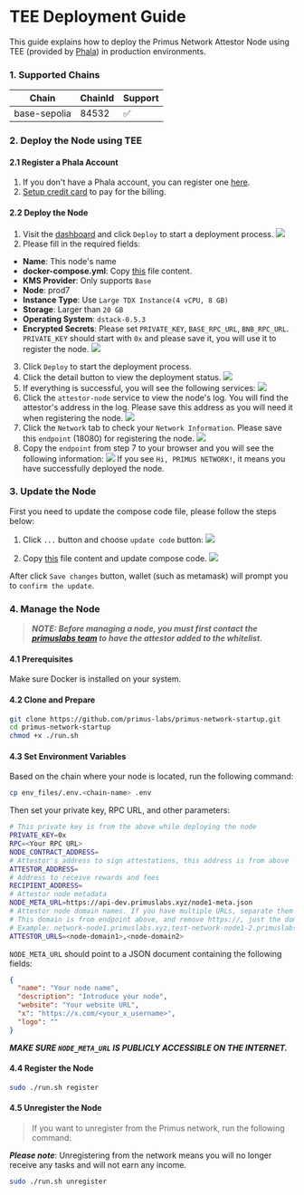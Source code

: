 # TEE Deployment Guide

This guide explains how to deploy the Primus Network Attestor Node using TEE (provided by [Phala](https://cloud.phala.network/dashboard)) in production environments.

### 1. Supported Chains

| Chain             | ChainId | Support | 
|-------------------|---------|---------|
| base-sepolia      | 84532   | ✅       |

### 2. Deploy the Node using TEE
#### 2.1 Register a Phala Account

1. If you don't have a Phala account, you can register one [here](https://cloud.phala.network/register).
2. [Setup credit card](https://cloud.phala.network/setup-billing) to pay for the billing.

#### 2.2 Deploy the Node

1. Visit the [dashboard](https://cloud.phala.network/dashboard) and click `Deploy` to start a deployment process.
![](images/deploy1.png)
2. Please fill in the required fields:  
- **Name**: This node's name 
- **docker-compose.yml**: Copy [this](https://github.com/primus-labs/primus-network-startup/blob/main/docker-compose.yaml) file content.
- **KMS Provider**: Only supports `Base`
- **Node**: prod7
- **Instance Type**: Use `Large TDX Instance(4 vCPU, 8 GB)`
- **Storage**: Larger than `20 GB`
- **Operating System**: `dstack-0.5.3`
- **Encrypted Secrets**: Please set `PRIVATE_KEY`, `BASE_RPC_URL`, `BNB_RPC_URL`. `PRIVATE_KEY` should start with `0x` and please save it, you will use it to register the node.
![](images/deploy-parameters.png)

3. Click `Deploy` to start the deployment process.
4. Click the detail button to view the deployment status.
![](images/click_detail.png)
5. If everything is successful, you will see the following services:
![](images/start_success.png)
6. Click the `attestor-node` service to view the node's log. You will find the attestor's address in the log. Please save this address as you will need it when registering the node.
![](images/attestor_address.png)
7. Click the `Network` tab to check your `Network Information`. Please save this `endpoint` (18080) for registering the node.
![](images/endpoint.png)
8. Copy the `endpoint` from step 7 to your browser and you will see the following information:
![](images/endpoint-success.png)
If you see `Hi, PRIMUS NETWORK!`, it means you have successfully deployed the node.


### 3. Update the Node
First you need to update the compose code file, please follow the steps below:

1. Click `...` button and choose `update code` button:
![](images/update_code1.png)

2. Copy [this](https://github.com/primus-labs/primus-network-startup/blob/main/docker-compose.yaml) file content and update compose code.
![](images/update_code2.png)

After click `Save changes` button, wallet (such as metamask) will prompt you to `confirm the update`.


### 4. Manage the Node
> ***NOTE: Before managing a node, you must first contact the [primuslabs team](https://discord.gg/YxJftNRxhh) to have the attestor added to the whitelist.***

#### 4.1 Prerequisites

Make sure Docker is installed on your system.

#### 4.2 Clone and Prepare

```bash
git clone https://github.com/primus-labs/primus-network-startup.git
cd primus-network-startup
chmod +x ./run.sh
```

#### 4.3 Set Environment Variables

Based on the chain where your node is located, run the following command:

```bash
cp env_files/.env.<chain-name> .env
```

Then set your private key, RPC URL, and other parameters:

```bash
# This private key is from the above while deploying the node
PRIVATE_KEY=0x
RPC=<Your RPC URL>
NODE_CONTRACT_ADDRESS=
# Attestor's address to sign attestations, this address is from above 'attestor-node' logs
ATTESTOR_ADDRESS=
# Address to receive rewards and fees
RECIPIENT_ADDRESS=
# Attestor node metadata
NODE_META_URL=https://api-dev.primuslabs.xyz/node1-meta.json
# Attestor node domain names. If you have multiple URLs, separate them with commas.
# This domain is from endpoint above, and remove https://, just the domain name
# Example: network-node1.primuslabs.xyz,test-network-node1-2.primuslabs.xyz
ATTESTOR_URLS=<node-domain1>,<node-domain2>
```

`NODE_META_URL` should point to a JSON document containing the following fields:

```json
{
  "name": "Your node name",
  "description": "Introduce your node",
  "website": "Your website URL",
  "x": "https://x.com/<your_x_username>",
  "logo": ""
}
```

***MAKE SURE `NODE_META_URL` IS PUBLICLY ACCESSIBLE ON THE INTERNET.***

#### 4.4 Register the Node

```bash
sudo ./run.sh register
```

#### 4.5 Unregister the Node

> If you want to unregister from the Primus network, run the following command:

***Please note***: Unregistering from the network means you will no longer receive any tasks and will not earn any income.

```bash
sudo ./run.sh unregister
```